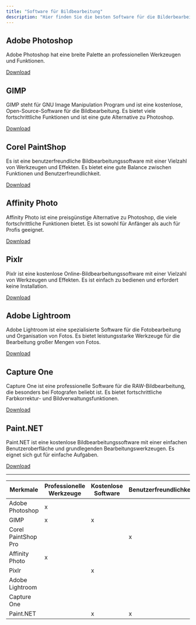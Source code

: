 ```yaml
---
title: "Software für Bildbearbeitung"
description: "Hier finden Sie die besten Software für die Bilderbearbeitung!"
---
```

## Adobe Photoshop
Adobe Photoshop hat eine breite Palette an professionellen Werkzeugen und Funktionen.

[Download](https://www.adobe.com/creativecloud/plans.html?plan=individual&filter=all&promoid=PYPVPZQK&mv=other)


## GIMP
GIMP steht für GNU Image Manipulation Program und ist eine kostenlose, Open-Source-Software für die Bildbearbeitung. Es bietet viele fortschrittliche Funktionen und ist eine gute Alternative zu Photoshop.

[Download](https://www.gimp.org/downloads/)




## Corel PaintShop
Es ist eine benutzerfreundliche Bildbearbeitungssoftware mit einer Vielzahl von Werkzeugen und Effekten. Es bietet eine gute Balance zwischen Funktionen und Benutzerfreundlichkeit.

[Download](https://www.paintshoppro.com/en/pages/free-download/)



## Affinity Photo
Affinity Photo ist eine preisgünstige Alternative zu Photoshop, die viele fortschrittliche Funktionen bietet. Es ist sowohl für Anfänger als auch für Profis geeignet.

[Download](https://affinity.serif.com/en-gb/photo/#buy)



## Pixlr
Pixlr ist eine kostenlose Online-Bildbearbeitungssoftware mit einer Vielzahl von Werkzeugen und Effekten. Es ist einfach zu bedienen und erfordert keine Installation.

[Download](https://pixlr.com/desktop/)



## Adobe Lightroom
Adobe Lightroom ist eine spezialisierte Software für die Fotobearbeitung und Organisation von Fotos. Es bietet leistungsstarke Werkzeuge für die Bearbeitung großer Mengen von Fotos.

[Download](https://www.adobe.com/products/photoshop-lightroom.html)



## Capture One
Capture One ist eine professionelle Software für die RAW-Bildbearbeitung, die besonders bei Fotografen beliebt ist. Es bietet fortschrittliche Farbkorrektur- und Bildverwaltungsfunktionen.

[Download](https://www.captureone.com/en/account/download/capture-one-express-for-fujifilm)


## Paint.NET
Paint.NET ist eine kostenlose Bildbearbeitungssoftware mit einer einfachen Benutzeroberfläche und grundlegenden Bearbeitungswerkzeugen. Es eignet sich gut für einfache Aufgaben.

[Download](https://www.getpaint.net/download.html)

----------------------------------------------------------------------------------------------------------------------------------------------------------------------------


| **Merkmale**        | Professionelle Werkzeuge | Kostenlose Software | Benutzerfreundlichkeit | RAW-Bildbearbeitung |
|---------------------|----------------------------|-----------------------|--------------------------|-----------------------|
| Adobe Photoshop     | x                          |                       |                          |                       |
| GIMP                | x                          | x                     |                          |                       |
| Corel PaintShop Pro |                            |                       | x                        |                       |
| Affinity Photo      | x                          |                       |                          |                       |
| Pixlr               |                            | x                     |                          |                       |
| Adobe Lightroom     |                            |                       |                          |                       |
| Capture One         |                            |                       |                          | x                     |
| Paint.NET           |                            | x                     | x                        |                       |
